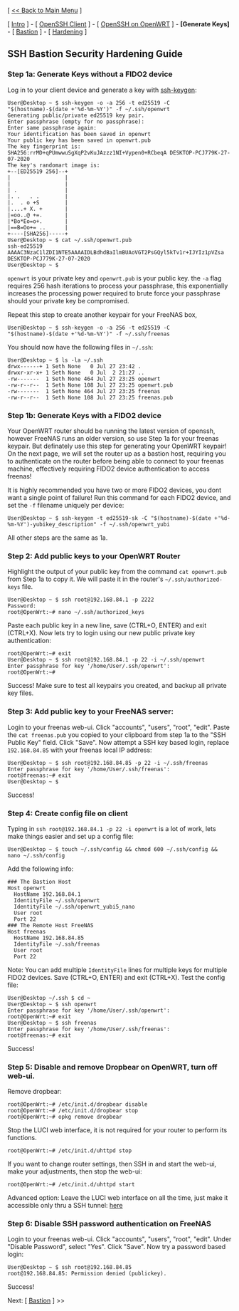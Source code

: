 [ [<< Back to Main Menu](https://github.com/seth586/guides/blob/master/README.md) ]

[ [Intro](README.md) ] - [ [OpenSSH Client](1_install_client.md) ] - [ [OpenSSH on OpenWRT](2_install_openssh.md) ] - **[Generate Keys]** - [ [Bastion](4_bastion.md) ] - [ [Hardening](5_hardening.md) ]

## SSH Bastion Security Hardening Guide
### Step 1a: Generate Keys without a FIDO2 device
Log in to your client device and generate a key with [ssh-keygen](https://man.openbsd.org/OpenBSD-current/man1/ssh-keygen.1#NAME):
```
User@Desktop ~ $ ssh-keygen -o -a 256 -t ed25519 -C "$(hostname)-$(date +'%d-%m-%Y')" -f ~/.ssh/openwrt
Generating public/private ed25519 key pair.
Enter passphrase (empty for no passphrase):
Enter same passphrase again:
Your identification has been saved in openwrt
Your public key has been saved in openwrt.pub
The key fingerprint is:
SHA256:rrMD+qPUmwwuSgXqP2vKuJAzzz1NI+Vypen0+RCbeqA DESKTOP-PCJ779K-27-07-2020
The key's randomart image is:
+--[ED25519 256]--+
|                 |
|                 |
| .               |
|. .   . .        |
|.  . o +S        |
|....+ X. +       |
|=oo..@ +=.       |
|*Bo*Eo=o+.       |
|==B=Oo+= ..      |
+----[SHA256]-----+
User@Desktop ~ $ cat ~/.ssh/openwrt.pub
ssh-ed25519 AAAAC3NzaC1lZDI1NTE5AAAAIDLBdhdBaIlmBUAoVGT2PsGQyl5kTv1r+IJYIz1pVZsa DESKTOP-PCJ779K-27-07-2020
User@Desktop ~ $
```
`openwrt` is your private key and `openwrt.pub` is your public key. the `-a` flag requires 256 hash iterations to process your passphrase, this exponentially increases the processing power required to brute force your passphrase should your private key be compromised.

Repeat this step to create another keypair for your FreeNAS box, 
```
User@Desktop ~ $ ssh-keygen -o -a 256 -t ed25519 -C "$(hostname)-$(date +'%d-%m-%Y')" -f ~/.ssh/freenas
``` 
You should now have the following files in `~/.ssh`:
```
User@Desktop ~ $ ls -la ~/.ssh
drwx------+ 1 Seth None   0 Jul 27 23:42 .
drwxr-xr-x+ 1 Seth None   0 Jul  2 21:27 ..
-rw-------  1 Seth None 464 Jul 27 23:25 openwrt
-rw-r--r--  1 Seth None 108 Jul 27 23:25 openwrt.pub
-rw-------  1 Seth None 464 Jul 27 23:25 freenas
-rw-r--r--  1 Seth None 108 Jul 27 23:25 freenas.pub
```

### Step 1b: Generate Keys with a FIDO2 device
Your OpenWRT router should be running the latest version of openssh, however FreeNAS runs an older version, so use Step 1a for your freenas keypair. But definately use this step for generating your OpenWRT keypair! On the next page, we will set the router up as a bastion host, requiring you to authenticate on the router before being able to connect to your freenas machine, effectively requiring FIDO2 device authentication to access freenas!

It is highly recommended you have two or more FIDO2 devices, you dont want a single point of failure! Run this command for each FIDO2 device, and set the `-f` filename uniquely per device:
```
User@Desktop ~ $ ssh-keygen -t ed25519-sk -C "$(hostname)-$(date +'%d-%m-%Y')-yubikey_description" -f ~/.ssh/openwrt_yubi
```

All other steps are the same as 1a.

### Step 2: Add public keys to your OpenWRT Router
Highlight the output of your public key from the command `cat openwrt.pub` from Step 1a to copy it. We will paste it in the router's `~/.ssh/authorized-keys` file.
```
User@Desktop ~ $ ssh root@192.168.84.1 -p 2222
Password:
root@OpenWrt:~# nano ~/.ssh/authorized_keys
```
Paste each public key in a new line, save (CTRL+O, ENTER) and exit (CTRL+X). Now lets try to login using our new public private key authentication:
```
root@OpenWrt:~# exit
User@Desktop ~ $ ssh root@192.168.84.1 -p 22 -i ~/.ssh/openwrt
Enter passphrase for key '/home/User/.ssh/openwrt':
root@OpenWrt:~#
```
Success! Make sure to test all keypairs you created, and backup all private key files. 

### Step 3: Add public key to your FreeNAS server:
Login to your freenas web-ui. Click "accounts", "users", "root", "edit". Paste the `cat freenas.pub` you copied to your clipboard from step 1a to the "SSH Public Key" field. Click "Save". Now attempt a SSH key based login, replace `192.168.84.85` with your freenas local IP address:
```
User@Desktop ~ $ ssh root@192.168.84.85 -p 22 -i ~/.ssh/freenas
Enter passphrase for key '/home/User/.ssh/freenas':
root@freenas:~# exit
User@Desktop ~ $
```
Success!

### Step 4: Create config file on client
Typing in `ssh root@192.168.84.1 -p 22 -i openwrt` is a lot of work, lets make things easier and set up a config file:
```
User@Desktop ~ $ touch ~/.ssh/config && chmod 600 ~/.ssh/config && nano ~/.ssh/config
```
Add the following info:
```
### The Bastion Host
Host openwrt
  HostName 192.168.84.1
  IdentityFile ~/.ssh/openwrt
  IdentityFile ~/.ssh/openwrt_yubi5_nano
  User root
  Port 22
### The Remote Host FreeNAS 
Host freenas
  HostName 192.168.84.85
  IdentityFile ~/.ssh/freenas
  User root
  Port 22
```
Note: You can add multiple `IdentityFile` lines for multiple keys for multiple FIDO2 devices. Save (CTRL+O, ENTER) and exit (CTRL+X). Test the config file:
```
User@Desktop ~/.ssh $ cd ~
User@Desktop ~ $ ssh openwrt
Enter passphrase for key '/home/User/.ssh/openwrt':
root@OpenWrt:~# exit
User@Desktop ~ $ ssh freenas
Enter passphrase for key '/home/User/.ssh/freenas':
root@freenas:~# exit
```
Success!

### Step 5: Disable and remove Dropbear on OpenWRT, turn off web-ui.
Remove dropbear:
```
root@OpenWrt:~# /etc/init.d/dropbear disable
root@OpenWrt:~# /etc/init.d/dropbear stop
root@OpenWrt:~# opkg remove dropbear
```
Stop the LUCI web interface, it is not required for your router to perform its functions. 
```
root@OpenWrt:~# /etc/init.d/uhttpd stop
```
If you want to change router settings, then SSH in and start the web-ui, make your adjustments, then stop the web-ui:
```
root@OpenWrt:~# /etc/init.d/uhttpd start 
```
Advanced option: Leave the LUCI web interface on all the time, just make it accessible only thru a SSH tunnel: [here](https://openwrt.org/docs/guide-user/luci/luci.secure)

### Step 6: Disable SSH password authentication on FreeNAS
Login to your freenas web-ui. Click "accounts", "users", "root", "edit". Under "Disable Password", select "Yes". Click "Save". Now try a password based login:
```
User@Desktop ~ $ ssh root@192.168.84.85
root@192.168.84.85: Permission denied (publickey).
```
Success!

Next: [ [Bastion](4_bastion.md) ] >>
